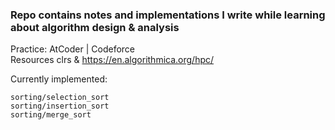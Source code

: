 ### Repo contains notes and implementations I write while learning about algorithm design & analysis  

Practice: AtCoder | Codeforce  
Resources clrs & https://en.algorithmica.org/hpc/  

Currently implemented:  
```
sorting/selection_sort
sorting/insertion_sort
sorting/merge_sort
```
